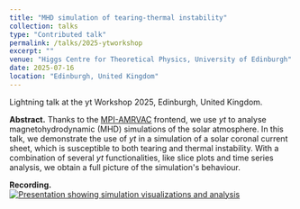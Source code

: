 ```yaml
---
title: "MHD simulation of tearing-thermal instability"
collection: talks
type: "Contributed talk"
permalink: /talks/2025-ytworkshop
excerpt: ""
venue: "Higgs Centre for Theoretical Physics, University of Edinburgh"
date: 2025-07-16
location: "Edinburgh, United Kingdom"
---
```


Lightning talk at the yt Workshop 2025, Edinburgh, United Kingdom.

__Abstract.__ Thanks to the [MPI-AMRVAC](https://amrvac.org) frontend, we use *yt* to analyse magnetohydrodynamic (MHD) simulations of the solar atmosphere. In this talk, we demonstrate the use of *yt* in a simulation of a solar coronal current sheet, which is susceptible to both tearing and thermal instability. With a combination of several *yt* functionalities, like slice plots and time series analysis, we obtain a full picture of the simulation's behaviour.

__Recording.__  
[![Presentation showing simulation visualizations and analysis](http://img.youtube.com/vi/goo8Y1jqm0E/0.jpg)](https://www.youtube.com/watch?v=goo8Y1jqm0E "yt Workshop 2025 - Day 2 - Lightning Talk 2 - Jordi De Jonghe - MHD Simulation of Instability")